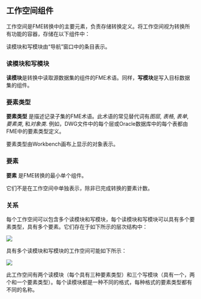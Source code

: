 ## 工作空间组件 ##

工作空间是FME转换中的主要元素，负责存储转换定义。将工作空间视为转换所有功能的容器，存储在以下组件中：

读模块和写模块由“导航”窗口中的条目表示。

### 读模块和写模块 ###

**读模块**是转换中读取源数据集的组件的FME术语。同样，**写模块**是写入目标数据集的组件。 

### 要素类型 ###
**要素类型** 是描述记录子集的FME术语。此术语的常见替代词有*图层*, *表格*, *表单*, *要素类*, 和*对象类*. 例如，DWG文件中的每个层或Oracle数据库中的每个表都由FME中的要素类型定义。

要素类型由Workbench画布上显示的对象表示。


### 要素 ###
**要素** 是FME转换的最小单个组件。

它们不是在工作空间中单独表示，除非已完成转换的要素计数。

### 关系 ###

每个工作空间可以包含多个读模块和写模块，每个读模块和写模块可以具有多个要素类型，具有多个要素。它们存在于如下所示的层次结构中：

![](./Images/Img3.001.TranslationComponentsSmall.png)

具有多个读模块和写模块的工作空间可能如下所示：

![](./Images/Img3.001c.DemoWorkspaceSmall.png)

此工作空间有两个读模块（每个具有三种要素类型）和三个写模块（具有一个，两个和一个要素类型）。每个读模块都是一种不同的格式，每种格式的要素类型都有不同的名称。
